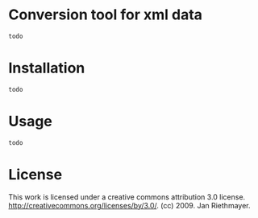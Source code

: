 # Conversion tool for xml data

    todo

# Installation

    todo

# Usage

    todo

# License

  This work is licensed under a creative commons attribution 3.0 license.
  http://creativecommons.org/licenses/by/3.0/.
  (cc) 2009.  Jan Riethmayer.
